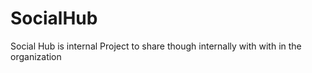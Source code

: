 # SocialHub
Social Hub is internal Project to share though internally with with in the organization 
